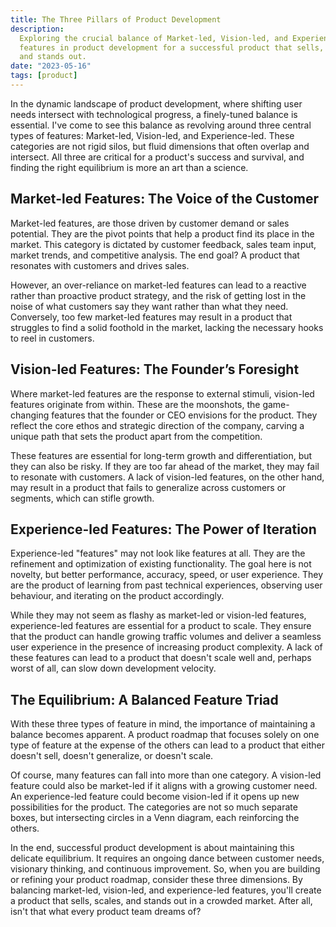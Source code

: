 ```yaml
---
title: The Three Pillars of Product Development
description:
  Exploring the crucial balance of Market-led, Vision-led, and Experience-led
  features in product development for a successful product that sells, scales,
  and stands out.
date: "2023-05-16"
tags: [product]
---
```


In the dynamic landscape of product development, where shifting user needs
intersect with technological progress, a finely-tuned balance is essential. I've
come to see this balance as revolving around three central types of features:
Market-led, Vision-led, and Experience-led. These categories are not rigid
silos, but fluid dimensions that often overlap and intersect. All three are
critical for a product's success and survival, and finding the right equilibrium
is more an art than a science.

## Market-led Features: The Voice of the Customer

Market-led features, are those driven by customer demand or sales potential.
They are the pivot points that help a product find its place in the market. This
category is dictated by customer feedback, sales team input, market trends, and
competitive analysis. The end goal? A product that resonates with customers and
drives sales.

However, an over-reliance on market-led features can lead to a reactive rather
than proactive product strategy, and the risk of getting lost in the noise of
what customers say they want rather than what they need. Conversely, too few
market-led features may result in a product that struggles to find a solid
foothold in the market, lacking the necessary hooks to reel in customers.

## Vision-led Features: The Founder’s Foresight

Where market-led features are the response to external stimuli, vision-led
features originate from within. These are the moonshots, the game-changing
features that the founder or CEO envisions for the product. They reflect the
core ethos and strategic direction of the company, carving a unique path that
sets the product apart from the competition.

These features are essential for long-term growth and differentiation, but they
can also be risky. If they are too far ahead of the market, they may fail to
resonate with customers. A lack of vision-led features, on the other hand, may
result in a product that fails to generalize across customers or segments, which
can stifle growth.

## Experience-led Features: The Power of Iteration

Experience-led "features" may not look like features at all. They are the
refinement and optimization of existing functionality. The goal here is not
novelty, but better performance, accuracy, speed, or user experience. They are
the product of learning from past technical experiences, observing user
behaviour, and iterating on the product accordingly.

While they may not seem as flashy as market-led or vision-led features,
experience-led features are essential for a product to scale. They ensure that
the product can handle growing traffic volumes and deliver a seamless user
experience in the presence of increasing product complexity. A lack of these
features can lead to a product that doesn't scale well and, perhaps worst of
all, can slow down development velocity.

## The Equilibrium: A Balanced Feature Triad

With these three types of feature in mind, the importance of maintaining a
balance becomes apparent. A product roadmap that focuses solely on one type of
feature at the expense of the others can lead to a product that either doesn't
sell, doesn't generalize, or doesn't scale.

Of course, many features can fall into more than one category. A vision-led
feature could also be market-led if it aligns with a growing customer need. An
experience-led feature could become vision-led if it opens up new possibilities
for the product. The categories are not so much separate boxes, but intersecting
circles in a Venn diagram, each reinforcing the others.

In the end, successful product development is about maintaining this delicate
equilibrium. It requires an ongoing dance between customer needs, visionary
thinking, and continuous improvement. So, when you are building or refining your
product roadmap, consider these three dimensions. By balancing market-led,
vision-led, and experience-led features, you'll create a product that sells,
scales, and stands out in a crowded market. After all, isn't that what every
product team dreams of?
